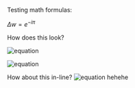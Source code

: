 Testing math formulas:

$\Delta w = e^{-i\pi}$ 

How does this look?

![equation](https://latex.codecogs.com/gif.latex?\Delta&space;w&space;=&space;e^{-i\pi})

![equation](https://latex.codecogs.com/svg.latex?\Delta&space;w&space;=&space;e^{-i\pi})

How about this in-line? ![equation](https://latex.codecogs.com/svg.latex?\inline&space;\Delta&space;w&space;=&space;e^{-i\pi}) hehehe